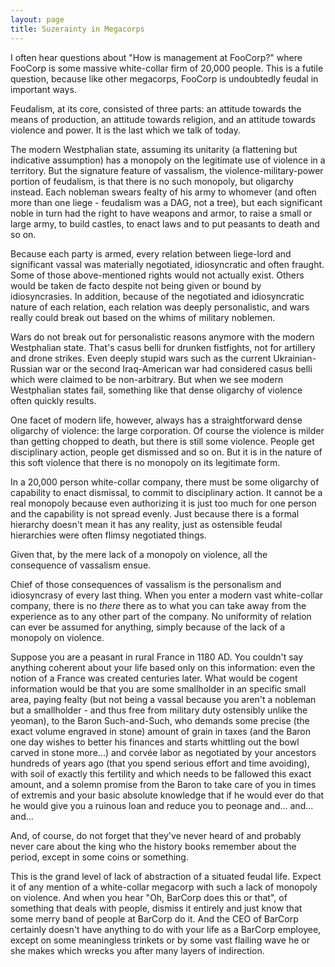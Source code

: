 ```yaml
---
layout: page
title: Suzerainty in Megacorps
---
```


I often hear questions about "How is management at FooCorp?" where FooCorp is some massive white-collar firm of 20,000 people. This is a futile question, because like other megacorps, FooCorp is undoubtedly feudal in important ways.

Feudalism, at its core, consisted of three parts: an attitude towards the means of production, an attitude towards religion, and an attitude towards violence and power. It is the last which we talk of today.

The modern Westphalian state, assuming its unitarity (a flattening but indicative assumption) has a monopoly on the legitimate use of violence in a territory. But the signature feature of vassalism, the violence-military-power portion of feudalism, is that there is no such monopoly, but oligarchy instead. Each nobleman swears fealty of his army to whomever (and often more than one liege - feudalism was a DAG, not a tree), but each significant noble in turn had the right to have weapons and armor, to raise a small or large army, to build castles, to enact laws and to put peasants to death and so on.

Because each party is armed, every relation between liege-lord and significant vassal was materially negotiated, idiosyncratic and often fraught. Some of those above-mentioned rights would not actually exist. Others would be taken de facto despite not being given or bound by idiosyncrasies. In addition, because of the negotiated and idiosyncratic nature of each relation, each relation was deeply personalistic, and wars really could break out based on the whims of military noblemen.

Wars do not break out for personalistic reasons anymore with the modern Westphalian state. That's casus belli for drunken fistfights, not for artillery and drone strikes. Even deeply stupid wars such as the current Ukrainian-Russian war or the second Iraq-American war had considered casus belli which were claimed to be non-arbitrary. But when we see modern Westphalian states fail, something like that dense oligarchy of violence often quickly results.

One facet of modern life, however, always has a straightforward dense oligarchy of violence: the large corporation. Of course the violence is milder than getting chopped to death, but there is still some violence. People get disciplinary action, people get dismissed and so on. But it is in the nature of this soft violence that there is no monopoly on its legitimate form.

In a 20,000 person white-collar company, there must be some oligarchy of capability to enact dismissal, to commit to disciplinary action. It cannot be a real monopoly because even authorizing it is just too much for one person and the capability is not spread evenly. Just because there is a formal hierarchy doesn't mean it has any reality, just as ostensible feudal hierarchies were often flimsy negotiated things.

Given that, by the mere lack of a monopoly on violence, all the consequence of vassalism ensue.

Chief of those consequences of vassalism is the personalism and idiosyncrasy of every last thing. When you enter a modern vast white-collar company, there is no _there_ there as to what you can take away from the experience as to any other part of the company. No uniformity of relation can ever be assumed for anything, simply because of the lack of a monopoly on violence.

Suppose you are a peasant in rural France in 1180 AD. You couldn't say anything coherent about your life based only on this information: even the notion of a France was created centuries later. What would be cogent information would be that you are some smallholder in an specific small area, paying fealty (but not being a vassal because you aren't a nobleman but a smallholder - and thus free from military duty ostensibly unlike the yeoman), to the Baron Such-and-Such, who demands some precise (the exact volume engraved in stone) amount of grain in taxes (and the Baron one day wishes to better his finances and starts whittling out the bowl carved in stone more...) and corvée labor as negotiated by your ancestors hundreds of years ago (that you spend serious effort and time avoiding), with soil of exactly this fertility and which needs to be fallowed this exact amount, and a solemn promise from the Baron to take care of you in times of extremis and your basic absolute knowledge that if he would ever do that he would give you a ruinous loan and reduce you to peonage and... and... and...

And, of course, do not forget that they've never heard of and probably never care about the king who the history books remember about the period, except in some coins or something.

This is the grand level of lack of abstraction of a situated feudal life. Expect it of any mention of a white-collar megacorp with such a lack of monopoly on violence. And when you hear "Oh, BarCorp does this or that", of something that deals with people, dismiss it entirely and just know that some merry band of people at BarCorp do it. And the CEO of BarCorp certainly doesn't have anything to do with your life as a BarCorp employee, except on some meaningless trinkets or by some vast flailing wave he or she makes which wrecks you after many layers of indirection.
